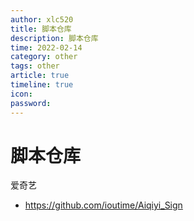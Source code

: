 ```yaml
---
author: xlc520
title: 脚本仓库
description: 脚本仓库
time: 2022-02-14
category: other
tags: other
article: true
timeline: true
icon: 
password: 
---
```

# 脚本仓库



爱奇艺

- https://github.com/ioutime/Aiqiyi_Sign